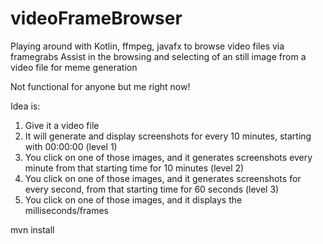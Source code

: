 # videoFrameBrowser
Playing around with Kotlin, ffmpeg, javafx to browse video files via framegrabs
Assist in the browsing and selecting of an still image from a video file for meme generation

Not functional for anyone but me right now!

Idea is:
  1. Give it a video file
  2. It will generate and display screenshots for every 10 minutes, starting with 00:00:00 (level 1)
  3. You click on one of those images, and it generates screenshots every minute from that starting time for 10 minutes (level 2)
  4. You click on one of those images, and it generates screenshots for every second, from that starting time for 60 seconds (level 3)
  5. You click on one of those images, and it displays the milliseconds/frames


mvn install
